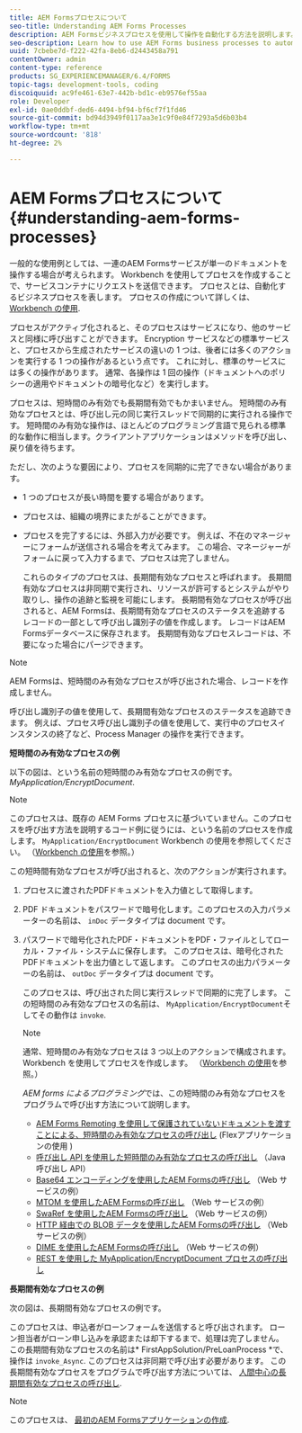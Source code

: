 ```yaml
---
title: AEM Formsプロセスについて
seo-title: Understanding AEM Forms Processes
description: AEM Formsビジネスプロセスを使用して操作を自動化する方法を説明します。 プロセスをアクティブ化してサービスを作成し、他のサービスと同様に呼び出せるようにします。 プロセスは、短時間のみ有効でも長期間有効でもかまいません。
seo-description: Learn how to use AEM Forms business processes to automate operations. Activate the processes to create a service so that you can invoke it like other services. Processes can be short-lived or long-lived.
uuid: 7cbebe7d-f222-42fa-8eb6-d2443458a791
contentOwner: admin
content-type: reference
products: SG_EXPERIENCEMANAGER/6.4/FORMS
topic-tags: development-tools, coding
discoiquuid: ac9fe461-63e7-442b-bd1c-eb9576ef55aa
role: Developer
exl-id: 0ae0ddbf-ded6-4494-bf94-bf6cf7f1fd46
source-git-commit: bd94d3949f0117aa3e1c9f0e84f7293a5d6b03b4
workflow-type: tm+mt
source-wordcount: '818'
ht-degree: 2%

---
```


# AEM Formsプロセスについて {#understanding-aem-forms-processes}

一般的な使用例としては、一連のAEM Formsサービスが単一のドキュメントを操作する場合が考えられます。 Workbench を使用してプロセスを作成することで、サービスコンテナにリクエストを送信できます。 プロセスとは、自動化するビジネスプロセスを表します。 プロセスの作成について詳しくは、 [Workbench の使用](https://www.adobe.com/go/learn_aemforms_workbench_63).

プロセスがアクティブ化されると、そのプロセスはサービスになり、他のサービスと同様に呼び出すことができます。 Encryption サービスなどの標準サービスと、プロセスから生成されたサービスの違いの 1 つは、後者には多くのアクションを実行する 1 つの操作があるという点です。 これに対し、標準のサービスには多くの操作があります。 通常、各操作は 1 回の操作（ドキュメントへのポリシーの適用やドキュメントの暗号化など）を実行します。

プロセスは、短時間のみ有効でも長期間有効でもかまいません。 短時間のみ有効なプロセスとは、呼び出し元の同じ実行スレッドで同期的に実行される操作です。 短時間のみ有効な操作は、ほとんどのプログラミング言語で見られる標準的な動作に相当します。クライアントアプリケーションはメソッドを呼び出し、戻り値を待ちます。

ただし、次のような要因により、プロセスを同期的に完了できない場合があります。

* 1 つのプロセスが長い時間を要する場合があります。
* プロセスは、組織の境界にまたがることができます。
* プロセスを完了するには、外部入力が必要です。 例えば、不在のマネージャーにフォームが送信される場合を考えてみます。 この場合、マネージャーがフォームに戻って入力するまで、プロセスは完了しません。

   これらのタイプのプロセスは、長期間有効なプロセスと呼ばれます。 長期間有効なプロセスは非同期で実行され、リソースが許可するとシステムがやり取りし、操作の追跡と監視を可能にします。 長期間有効なプロセスが呼び出されると、AEM Formsは、長期間有効なプロセスのステータスを追跡するレコードの一部として呼び出し識別子の値を作成します。 レコードはAEM Formsデータベースに保存されます。 長期間有効なプロセスレコードは、不要になった場合にパージできます。

>[!NOTE]
>
>AEM Formsは、短時間のみ有効なプロセスが呼び出された場合、レコードを作成しません。

呼び出し識別子の値を使用して、長期間有効なプロセスのステータスを追跡できます。 例えば、プロセス呼び出し識別子の値を使用して、実行中のプロセスインスタンスの終了など、Process Manager の操作を実行できます。

**短時間のみ有効なプロセスの例**

以下の図は、という名前の短時間のみ有効なプロセスの例です。 *MyApplication/EncryptDocument*.

>[!NOTE]
>
>このプロセスは、既存の AEM Forms プロセスに基づいていません。このプロセスを呼び出す方法を説明するコード例に従うには、という名前のプロセスを作成します。 `MyApplication/EncryptDocument` Workbench の使用を参照してください。 （[Workbench の使用](https://www.adobe.com/go/learn_aemforms_workbench_63)を参照。）

この短時間有効なプロセスが呼び出されると、次のアクションが実行されます。

1. プロセスに渡されたPDFドキュメントを入力値として取得します。
1. PDF ドキュメントをパスワードで暗号化します。このプロセスの入力パラメーターの名前は、 `inDoc` データタイプは document です。
1. パスワードで暗号化されたPDF・ドキュメントをPDF・ファイルとしてローカル・ファイル・システムに保存します。 このプロセスは、暗号化されたPDFドキュメントを出力値として返します。 このプロセスの出力パラメーターの名前は、 `outDoc` データタイプは document です。

   このプロセスは、呼び出された同じ実行スレッドで同期的に完了します。 この短時間のみ有効なプロセスの名前は、 `MyApplication/EncryptDocument`そしてその動作は `invoke`.

   >[!NOTE]
   >
   >通常、短時間のみ有効なプロセスは 3 つ以上のアクションで構成されます。 Workbench を使用してプロセスを作成します。 （[Workbench の使用](https://www.adobe.com/go/learn_aemforms_workbench_63)を参照。）

   *AEM forms によるプログラミング*&#x200B;では、この短時間のみ有効なプロセスをプログラムで呼び出す方法について説明します。

   * [AEM Forms Remoting を使用して保護されていないドキュメントを渡すことによる、短時間のみ有効なプロセスの呼び出し](/help/forms/developing/invoking-aem-forms-using-remoting.md#invoking-a-short-lived-process-by-passing-an-unsecure-document-using-remoting) (Flexアプリケーションの使用 )
   * [呼び出し API を使用した短時間のみ有効なプロセスの呼び出し](/help/forms/developing/invoking-aem-forms-using-java.md#invoking-a-short-lived-process-using-the-invocation-api) （Java 呼び出し API）
   * [Base64 エンコーディングを使用したAEM Formsの呼び出し](/help/forms/developing/invoking-aem-forms-using-web.md#invoking-aem-forms-using-base64-encoding) （Web サービスの例）
   * [MTOM を使用したAEM Formsの呼び出し](/help/forms/developing/invoking-aem-forms-using-web.md#invoking-aem-forms-using-mtom) （Web サービスの例）
   * [SwaRef を使用したAEM Formsの呼び出し](/help/forms/developing/invoking-aem-forms-using-web.md#invoking-aem-forms-using-swaref) （Web サービスの例）
   * [HTTP 経由での BLOB データを使用したAEM Formsの呼び出し](/help/forms/developing/invoking-aem-forms-using-web.md#invoking-aem-forms-using-blob-data-over-http) （Web サービスの例）
   * [DIME を使用したAEM Formsの呼び出し](/help/forms/developing/invoking-aem-forms-using-web.md#invoking-aem-forms-using-dime) （Web サービスの例）
   * [REST を使用した MyApplication/EncryptDocument プロセスの呼び出し](/help/forms/developing/invoking-aem-forms-using-rest.md)

**長期間有効なプロセスの例**

次の図は、長期間有効なプロセスの例です。

このプロセスは、申込者がローンフォームを送信すると呼び出されます。 ローン担当者がローン申し込みを承認または却下するまで、処理は完了しません。 この長期間有効なプロセスの名前は* FirstAppSolution/PreLoanProcess *で、操作は `invoke_Async`. このプロセスは非同期で呼び出す必要があります。 この長期間有効なプロセスをプログラムで呼び出す方法については、 [人間中心の長期間有効なプロセスの呼び出し](/help/forms/developing/invoking-human-centric-long-lived.md#invoking-human-centric-long-lived-processes).

>[!NOTE]
>
>このプロセスは、 [最初のAEM Formsアプリケーションの作成](https://www.adobe.com/go/learn_aemforms_firstapp_ds_63).
